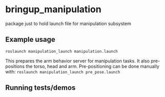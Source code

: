 # bringup_manipulation

package just to hold launch file for manipulation subsystem

## Example usage
`roslaunch manipulation_launch manipulation.launch`

This prepares the arm behavior server for manipulation tasks.  It also pre-positions the torso, head and arm.
Pre-positioning can be done manually with:
`roslaunch manipulation_launch pre_pose.launch`

## Running tests/demos
    
